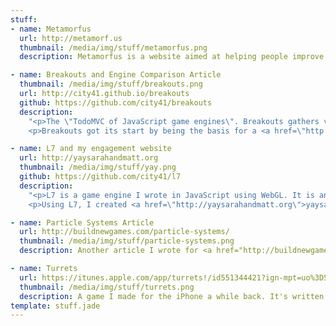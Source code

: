 ```yaml
---
stuff:
- name: Metamorfus
  url: http://metamorf.us
  thumbnail: /media/img/stuff/metamorfus.png
  description: Metamorfus is a website aimed at helping people improve their social skills. I have teamed up with my sister-in-law who is a psychologist who specializes in anxiety. Together we are creating a site that we feel will really help and hopefully revolutionize how people reduce their anxiety and improve themselves. The site is being written in NodeJS using Restify on the backend, and AngularJS on the frontend. Stay tuned, we expect to open it in early 2014.

- name: Breakouts and Engine Comparison Article
  thumbnail: /media/img/stuff/breakouts.png
  url: http://city41.github.io/breakouts
  github: https://github.com/city41/breakouts
  description: 
    "<p>The \"TodoMVC of JavaScript game engines\". Breakouts gathers various implementations of the game Breakout in different JavaScript game engines. It enables people to explore and play with different engines to see which one fits them best.</p>
    <p>Breakouts got its start by being the basis for a <a href=\"http://buildnewgames.com/game-engine-comparison/\">game engine comparison article</a> that I wrote for <a href=\"http://buildnewgames.com\">buildnewgames.com</a></p>"

- name: L7 and my engagement website
  url: http://yaysarahandmatt.org
  thumbnail: /media/img/stuff/yay.png
  github: https://github.com/city41/l7
  description: 
    "<p>L7 is a game engine I wrote in JavaScript using WebGL. It is an experimental, low-res, \"2D voxel\" engine.</p>
    <p>Using L7, I created <a href=\"http://yaysarahandmatt.org\">yaysarahandmatt.org</a>, which celebrates my wife and I getting engaged</p>"

- name: Particle Systems Article
  url: http://buildnewgames.com/particle-systems/
  thumbnail: /media/img/stuff/particle-systems.png
  description: Another article I wrote for <a href="http://buildnewgames.com">buildnewgames.com</a>. This one goes into details of how to create particle systems from the ground up. It includes an interactive particle editor I wrote called <a href="http://github.com/city41/particle.js">particle.js</a>

- name: Turrets
  url: https://itunes.apple.com/app/turrets!/id551344421?ign-mpt=uo%3D5
  thumbnail: /media/img/stuff/turrets.png
  description: A game I made for the iPhone a while back. It's written in Objective-C and OpenGL ES and uses its own engine as it predates Cocos2D and the like.
template: stuff.jade
---
```

